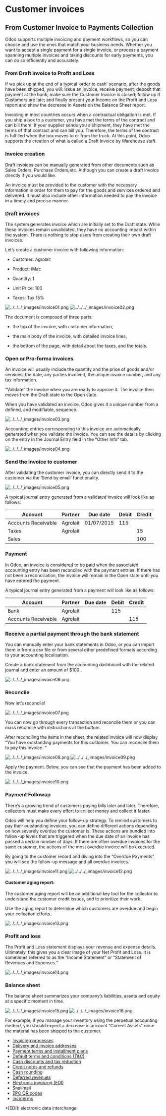 # Customer invoices

## From Customer Invoice to Payments Collection

Odoo supports multiple invoicing and payment workflows, so you can choose and
use the ones that match your business needs. Whether you want to accept a
single payment for a single invoice, or process a payment spanning multiple
invoices and taking discounts for early payments, you can do so efficiently
and accurately.

### From Draft Invoice to Profit and Loss

If we pick up at the end of a typical ‘order to cash’ scenario, after the
goods have been shipped, you will: issue an invoice; receive payment; deposit
that payment at the bank; make sure the Customer Invoice is closed; follow up
if Customers are late; and finally present your Income on the Profit and Loss
report and show the decrease in Assets on the Balance Sheet report.

Invoicing in most countries occurs when a contractual obligation is met. If
you ship a box to a customer, you have met the terms of the contract and can
bill them. If your supplier sends you a shipment, they have met the terms of
that contract and can bill you. Therefore, the terms of the contract is
fulfilled when the box moves to or from the truck. At this point, Odoo
supports the creation of what is called a Draft Invoice by Warehouse staff.

### Invoice creation

Draft invoices can be manually generated from other documents such as Sales
Orders, Purchase Orders,etc. Although you can create a draft invoice directly
if you would like.

An invoice must be provided to the customer with the necessary information in
order for them to pay for the goods and services ordered and delivered. It
must also include other information needed to pay the invoice in a timely and
precise manner.

### Draft invoices

The system generates invoice which are initially set to the Draft state. While
these invoices remain unvalidated, they have no accounting impact within the
system. There is nothing to stop users from creating their own draft invoices.

Let’s create a customer invoice with following information:

  * Customer: Agrolait

  * Product: iMac

  * Quantity: 1

  * Unit Price: 100

  * Taxes: Tax 15%

![../../../_images/invoice01.png](../../../_images/invoice01.png)
![../../../_images/invoice02.png](../../../_images/invoice02.png)

The document is composed of three parts:

  * the top of the invoice, with customer information,

  * the main body of the invoice, with detailed invoice lines,

  * the bottom of the page, with detail about the taxes, and the totals.

### Open or Pro-forma invoices

An invoice will usually include the quantity and the price of goods and/or
services, the date, any parties involved, the unique invoice number, and any
tax information.

“Validate” the invoice when you are ready to approve it. The invoice then
moves from the Draft state to the Open state.

When you have validated an invoice, Odoo gives it a unique number from a
defined, and modifiable, sequence.

![../../../_images/invoice03.png](../../../_images/invoice03.png)

Accounting entries corresponding to this invoice are automatically generated
when you validate the invoice. You can see the details by clicking on the
entry in the Journal Entry field in the “Other Info” tab.

![../../../_images/invoice04.png](../../../_images/invoice04.png)

### Send the invoice to customer

After validating the customer invoice, you can directly send it to the
customer via the ‘Send by email’ functionality.

![../../../_images/invoice05.png](../../../_images/invoice05.png)

A typical journal entry generated from a validated invoice will look like as
follows:

**Account** | **Partner** | **Due date** | **Debit** | **Credit**  
---|---|---|---|---  
Accounts Receivable | Agrolait | 01/07/2015 | 115 |   
Taxes | Agrolait |  |  | 15  
Sales |  |  |  | 100  
  
### Payment

In Odoo, an invoice is considered to be paid when the associated accounting
entry has been reconciled with the payment entries. If there has not been a
reconciliation, the invoice will remain in the Open state until you have
entered the payment.

A typical journal entry generated from a payment will look like as follows:

**Account** | **Partner** | **Due date** | **Debit** | **Credit**  
---|---|---|---|---  
Bank | Agrolait |  | 115 |   
Accounts Receivable | Agrolait |  |  | 115  
  
### Receive a partial payment through the bank statement

You can manually enter your bank statements in Odoo, or you can import them in
from a csv file or from several other predefined formats according to your
accounting localisation.

Create a bank statement from the accounting dashboard with the related journal
and enter an amount of $100 .

![../../../_images/invoice06.png](../../../_images/invoice06.png)

### Reconcile

Now let’s reconcile!

![../../../_images/invoice07.png](../../../_images/invoice07.png)

You can now go through every transaction and reconcile them or you can mass
reconcile with instructions at the bottom.

After reconciling the items in the sheet, the related invoice will now display
“You have outstanding payments for this customer. You can reconcile them to
pay this invoice. “

![../../../_images/invoice08.png](../../../_images/invoice08.png)
![../../../_images/invoice09.png](../../../_images/invoice09.png)

Apply the payment. Below, you can see that the payment has been added to the
invoice.

![../../../_images/invoice10.png](../../../_images/invoice10.png)

### Payment Followup

There’s a growing trend of customers paying bills later and later. Therefore,
collectors must make every effort to collect money and collect it faster.

Odoo will help you define your follow-up strategy. To remind customers to pay
their outstanding invoices, you can define different actions depending on how
severely overdue the customer is. These actions are bundled into follow-up
levels that are triggered when the due date of an invoice has passed a certain
number of days. If there are other overdue invoices for the same customer, the
actions of the most overdue invoice will be executed.

By going to the customer record and diving into the “Overdue Payments” you
will see the follow-up message and all overdue invoices.

![../../../_images/invoice11.png](../../../_images/invoice11.png)
![../../../_images/invoice12.png](../../../_images/invoice12.png)

#### Customer aging report:

The customer aging report will be an additional key tool for the collector to
understand the customer credit issues, and to prioritize their work.

Use the aging report to determine which customers are overdue and begin your
collection efforts.

![../../../_images/invoice13.png](../../../_images/invoice13.png)

### Profit and loss

The Profit and Loss statement displays your revenue and expense details.
Ultimately, this gives you a clear image of your Net Profit and Loss. It is
sometimes referred to as the “Income Statement” or “Statement of Revenues and
Expenses.”

![../../../_images/invoice14.png](../../../_images/invoice14.png)

### Balance sheet

The balance sheet summarizes your company’s liabilities, assets and equity at
a specific moment in time.

![../../../_images/invoice15.png](../../../_images/invoice15.png)
![../../../_images/invoice16.png](../../../_images/invoice16.png)

For example, if you manage your inventory using the perpetual accounting
method, you should expect a decrease in account “Current Assets” once the
material has been shipped to the customer.

  * [Invoicing processes](customer_invoices/overview.html)
  * [Delivery and invoice addresses](customer_invoices/customer_addresses.html)
  * [Payment terms and installment plans](customer_invoices/payment_terms.html)
  * [Default terms and conditions (T&C)](customer_invoices/terms_conditions.html)
  * [Cash discounts and tax reduction](customer_invoices/cash_discounts.html)
  * [Credit notes and refunds](customer_invoices/credit_notes.html)
  * [Cash rounding](customer_invoices/cash_rounding.html)
  * [Deferred revenues](customer_invoices/deferred_revenues.html)
  * [Electronic invoicing (EDI)](customer_invoices/electronic_invoicing.html)
  * [Snailmail](customer_invoices/snailmail.html)
  * [EPC QR codes](customer_invoices/epc_qr_code.html)
  * [Incoterms](customer_invoices/incoterms.html)

  *[EDI]: electronic data interchange

